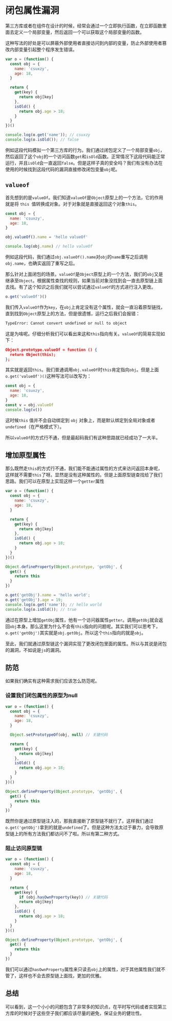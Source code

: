 # 闭包属性漏洞

第三方库或者在组件在设计的时候，经常会通过一个立即执行函数，在立即函数里面去定义一个局部变量，然后返回一个可以获取这个局部变量的函数。

这种写法的好处是可以屏蔽外部使用者直接访问到内部的变量，防止外部使用者篡改内部变量引起整个程序发生错误。

```js
var o = (function() {
  const obj = {
    name: 'csuxzy',
    age: 18,
  }

  return {
    get(key) {
      return obj[key]
    },
    isOld() {
      return obj.age > 18;
    }
  }
})()

console.log(o.get('name')); // csuxzy
console.log(o.isOld()); // false
```

例如这段代码模拟一个第三方库的行为。我们通过闭包定义了一个局部变量`obj`，然后返回了这个`obj`的一个访问函数`get`和`isOld`函数。正常情况下这段代码能正常运行，并且`isOld`会一直返回`false`。但是这样子真的安全吗？我们有没有办法在使用的时候找到这段代码的漏洞直接修改闭包变量`obj`呢。

## `valueof`

首先想到的是`valueOf`。我们知道`valueOf`是`Object`原型上的一个方法，它的作用就是将 `this `值转换成对象。对于对象就是直接返回这个对象`this`。

```javascript
const obj = {
  name: 'csuxzy',
  age: 18,
}

obj.valueOf().name = 'hello valueOf'

console.log(obj.name) // hello valueOf
```

例如这段代码，我们通过`obj.valueOf().name`对`obj`的`name`重写之后调用`obj.name`，也确实返回了重写之后。

那么针对上面闭包的场景。`valueOf`是`Object`原型上的一个方法，我们的`obj`又是继承至`Object`。根据属性查找的规则，如果当前对象没找到会一直去原型链上面去找。有了这个知识之后我们就可以尝试通过`valueOf`的方式进行注入更改。

```js
o.get('valueOf')()
```

我们传入`valueOf`作为`key`，在`obj`上肯定没有这个属性，就会一直沿着原型链找，直到找到`Object`原型上的方法，但是很遗憾，运行之后我们会报错：

```bash
TypeError: Cannot convert undefined or null to object
```

这是为啥呢。仔细分析我们可以看出来这和`this`指向有关。`valueOf`的简易实现如下：

```json
Object.prototype.valueOf = function () {
  return Object(this);
};
```

其实就是返回`this`。我们普通调用`obj.valueOf`时`this`肯定指向`obj`。但是上面`o.get('valueOf')()`这种写法可以改写为：

```js
const obj = {
  name: 'csuxzy',
  age: 18,
}
const v = obj.valueOf
console.log(v())
```

这时候`this` 值并不会自动绑定到 `obj` 对象上，而是默认绑定到全局对象或者 `undefined`（在严格模式下）。

所以`valueOf`的方式行不通，但是最起码我们有这种思路就已经成功了一大半。

## 增加原型属性

那么既然走`this`的方式行不通，我们能不能通过属性的方式来访问返回本身呢，这样就不需要`this`了呀。显然是没有这种属性的。但是上面原型链查找给了我们思路。我们可以在原型上实现这样一个`getter`属性

```js
var o = (function() {
  const obj = {
    name: 'csuxzy',
    age: 18,
  }

  return {
    get(key) {
      return obj[key]
    },
    isOld() {
      return obj.age > 18;
    }
  }
})()

Object.defineProperty(Object.prototype, 'getObj', {
  get() {
    return this
  }
})

o.get('getObj').name = 'hello world';
o.get('getObj').age = 19;
console.log(o.get('name')); // hello world
console.log(o.isOld()); // true
```

通过在原型上增加`getObj`属性，他有一个访问器属性`getter`。调用`getObj`就会返回`obj`本身。那么这里为什么不会有`this`指向的问题呢。其实我们可以思考下，`o.get('getObj')`其实就是`obj.getObj`。所以这个`this`指向的就是`obj`。

至此，我们就通过原型链这个漏洞实现了更改闭包里面的属性。所以与其说是闭包的漏洞，不如说是`js`的漏洞。

## 防范

如果我们确实有这种需求我们应该怎么防范呢。

### 设置我们闭包属性的原型为null

```js
var o = (function() {
  const obj = {
    name: 'csuxzy',
    age: 18,
  }

  Object.setPrototypeOf(obj, null) // 关键代码

  return {
    get(key) {
      return obj[key]
    },
    isOld() {
      return obj.age > 18;
    }
  }
})()

Object.defineProperty(Object.prototype, 'getObj', {
  get() {
    return this
  }
})
```

既然你是通过原型链注入的，那我直接断了原型链不就行了。这样我们通过`o.get('getObj')`拿到的就是`undefined`了。但是这种方法太过于暴力，会导致原型链上的所有方法我们都访问不了啦。所以有第二种方式。

### 阻止访问原型链

```js
var o = (function() {
  const obj = {
    name: 'csuxzy',
    age: 18,
  }

  return {
    get(key) {
      if (obj.hasOwnProperty(key)) // 关键代码
      return obj[key]
    },
    isOld() {
      return obj.age > 18;
    }
  }
})()

Object.defineProperty(Object.prototype, 'getObj', {
  get() {
    return this
  }
})
```

我们可以通过`hasOwnProperty`属性来只读去`obj`上的属性，对于其他属性我们就不管了，这样也不会去原型链上面找，更加的优雅。

## 总结

可以看到，这一个小小的问题包含了非常多的知识点，在平时写代码或者实现第三方库的时候对于这些空子我们都应该尽量的避免，保证业务的健壮性。